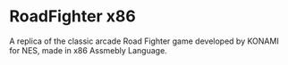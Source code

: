 # RoadFighter x86
A replica of the classic arcade Road Fighter game developed by KONAMI for NES, made in x86 Assmebly Language.
